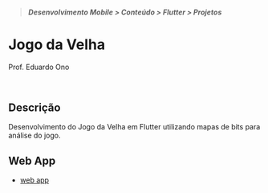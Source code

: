 > <h5>Desenvolvimento Mobile > Conteúdo > Flutter > Projetos</h5>

# Jogo da Velha

Prof. Eduardo Ono

<br>

## Descrição

Desenvolvimento do Jogo da Velha em Flutter utilizando mapas de bits para análise do jogo.

## Web App

* [web app](./web)

<br>
